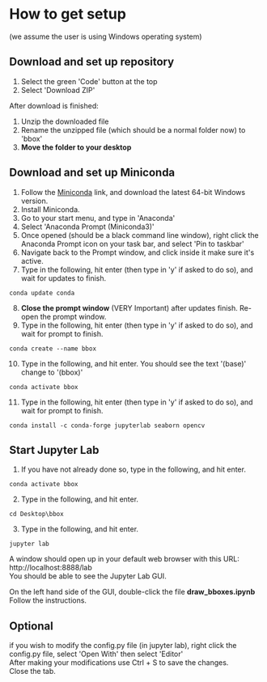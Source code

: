 # How to get setup  
(we assume the user is using Windows operating system)  

## Download and set up repository
1. Select the green 'Code' button at the top
2. Select 'Download ZIP'

After download is finished:
1. Unzip the downloaded file
2. Rename the unzipped file (which should be a normal folder now) to 'bbox'
3. **Move the folder to your desktop**

## Download and set up Miniconda
1. Follow the [Miniconda](https://docs.conda.io/en/latest/miniconda.html) link, and download the latest 64-bit Windows version.
2. Install Miniconda.
3. Go to your start menu, and type in 'Anaconda'
4. Select 'Anaconda Prompt (Miniconda3)'
5. Once opened (should be a black command line window), right click the Anaconda Prompt icon on your task bar, and select 'Pin to taskbar'
6. Navigate back to the Prompt window, and click inside it make sure it's active.
7. Type in the following, hit enter (then type in 'y' if asked to do so), and wait for updates to finish. 
~~~~shell
conda update conda
~~~~  
8. **Close the prompt window** (VERY Important) after updates finish. Re-open the prompt window. 
9. Type in the following, hit enter (then type in 'y' if asked to do so), and wait for prompt to finish. 
~~~~shell
conda create --name bbox
~~~~ 
10. Type in the following, and hit enter. You should see the text '(base)' change to '(bbox)'
~~~~shell
conda activate bbox
~~~~  
11. Type in the following, hit enter (then type in 'y' if asked to do so), and wait for prompt to finish. 
~~~~shell
conda install -c conda-forge jupyterlab seaborn opencv
~~~~ 

## Start Jupyter Lab
1. If you have not already done so, type in the following, and hit enter.
~~~~shell
conda activate bbox
~~~~  
2. Type in the following, and hit enter.
~~~~shell
cd Desktop\bbox
~~~~  
3. Type in the following, and hit enter.
~~~~shell
jupyter lab
~~~~  

A window should open up in your default web browser with this URL:  
http://localhost:8888/lab  
You should be able to see the Jupyter Lab GUI.  

On the left hand side of the GUI, double-click the file **draw_bboxes.ipynb**
Follow the instructions.  

## Optional
if you wish to modify the config.py file (in jupyter lab), right click the config.py file, select 'Open With' then select 'Editor'  
After making your modifications use Ctrl + S to save the changes.  
Close the tab.
